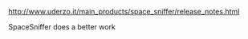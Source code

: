 http://www.uderzo.it/main_products/space_sniffer/release_notes.html

SpaceSniffer does a better work
